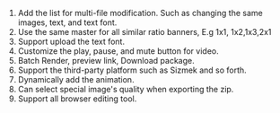 1. Add the list for multi-file modification. Such as changing the same images, text, and text font.
1. Use the same master for all similar ratio banners, E.g 1x1, 1x2,1x3,2x1
1. Support upload the text font.
1. Customize the play, pause, and mute button for video.
1. Batch Render, preview link, Download package.
1. Support the third-party platform such as Sizmek and so forth.
1. Dynamically add the animation.
1. Can select special image's quality when exporting the zip.
1. Support all browser editing tool.
